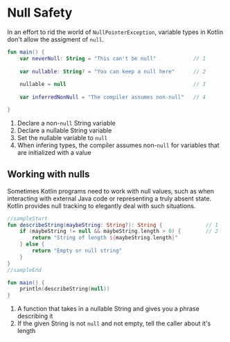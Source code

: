 # Null Safety

In an effort to rid the world of `NullPointerException`, variable types in Kotlin don't allow the assigment of `null`.

<div class="language-kotlin" theme="idea">

```kotlin
fun main() {
    var neverNull: String = "This can't be null"            // 1
    
    var nullable: String? = "You can keep a null here"      // 2
    
    nullable = null                                         // 3
    
    var inferredNonNull = "The compiler assumes non-null"   // 4

}
```

</div>

1. Declare a non-`null` String variable
2. Declare a nullable String variable
3. Set the nullable variable to `null`
4. When infering types, the compiler assumes non-`null` for variables that are initialized with a value

## Working with nulls

Sometimes Kotlin programs need to work with null values, such as when interacting with external Java code or
representing a truly absent state.  Kotlin provides null tracking to elegantly deal with such situations.

<div class="language-kotlin" theme="idea">

```kotlin
//sampleStart
fun describeString(maybeString: String?): String {              // 1
    if (maybeString != null && maybeString.length > 0) {        // 2
        return "String of length ${maybeString.length}"
    } else {
        return "Empty or null string"
    }
}
//sampleEnd

fun main() {
    println(describeString(null))
}
```

</div>


1. A function that takes in a nullable String and gives you a phrase describing it
2. If the given String is not `null` and not empty, tell the caller about it's length

    
    
